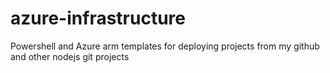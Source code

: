 # azure-infrastructure
Powershell and Azure arm templates for deploying projects from my github and other nodejs git projects
